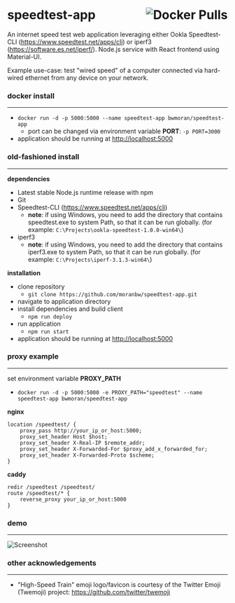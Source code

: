 # speedtest-app <a href="https://hub.docker.com/r/bwmoran/speedtest-app"><img alt="Docker Pulls" align="right" src="https://img.shields.io/docker/pulls/bwmoran/speedtest-app?style=flat-square"></a>

An internet speed test web application leveraging either Ookla Speedtest-CLI (<https://www.speedtest.net/apps/cli>) or iperf3 (<https://software.es.net/iperf/>).
Node.js service with React frontend using Material-UI.

Example use-case: test "wired speed" of a computer connected via hard-wired ethernet from any device on your network.

### docker install
-----
* `docker run -d -p 5000:5000 --name speedtest-app bwmoran/speedtest-app`
    * port can be changed via environment variable **PORT**: `-p PORT=3000`
* application should be running at <http://localhost:5000>


### old-fashioned install
-----
**dependencies**
* Latest stable Node.js runtime release with npm
* Git
* Speedtest-CLI (<https://www.speedtest.net/apps/cli>)
   * **note**: if using Windows, you need to add the directory that contains speedtest.exe to system Path, so that it can be run globally. (for example: `C:\Projects\ookla-speedtest-1.0.0-win64\`)
* iperf3
   * **note**: if using Windows, you need to add the directory that contains iperf3.exe to system Path, so that it can be run globally. (for example: `C:\Projects\iperf-3.1.3-win64\`)

**installation**
* clone repository
    * `git clone https://github.com/moranbw/speedtest-app.git`
* navigate to application directory
* install dependencies and build client
    * `npm run deploy`
* run application
    * `npm run start`
* application should be running at <http://localhost:5000>


### proxy example
-----
set environment variable **PROXY_PATH**
* `docker run -d -p 5000:5000 -e PROXY_PATH="speedtest" --name speedtest-app bwmoran/speedtest-app`

**nginx**
```nginx
location /speedtest/ {
    proxy_pass http://your_ip_or_host:5000;
    proxy_set_header Host $host;
    proxy_set_header X-Real-IP $remote_addr;
    proxy_set_header X-Forwarded-For $proxy_add_x_forwarded_for;
    proxy_set_header X-Forwarded-Proto $scheme;
}
```
**caddy**
```
redir /speedtest /speedtest/
route /speedtest/* {
    reverse_proxy your_ip_or_host:5000
}
```

### demo
-----
![Screenshot](https://moran-network-static.s3.amazonaws.com/speedtest_app_capture.gif)


### other acknowledgements
-----
* "High-Speed Train" emoji logo/favicon is courtesy of the Twitter Emoji (Twemoji) project: <https://github.com/twitter/twemoji>
